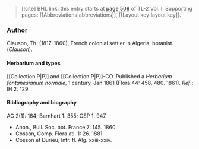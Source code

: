 > [!cite] BHL link: this entry starts at [page 508](https://www.biodiversitylibrary.org/item/103414#page/556/mode/1up) of TL-2 Vol. I.
> Supporting pages: [[Abbreviations|abbreviations]], [[Layout key|layout key]].

### Author

Clauson, Th. (1817-1860), French colonial settler in Algeria, botanist. (*Clauson*).

#### Herbarium and types

[[Collection P|P]] and [[Collection P|P]]-CO. Published a *Herbarium fontanesianum normale*, 1 century, Jan 1861 (Flora 44: 458, 480. 1861).
*Ref*.: IH 2: 129.

#### Bibliography and biography

AG 2(1): 164; Barnhart 1: 355; CSP 1: 947.
- Anon., Bull. Soc. bot. France 7: 145. 1860.
- Cosson, Comp. Flora atl. 1: 26. 1881.
- Cosson et Durieu, Intr. fl. Alg. xxiii-xxiv.

